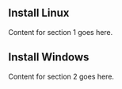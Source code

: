 ## Install Linux

Content for section 1 goes here.

## Install Windows

Content for section 2 goes here.

